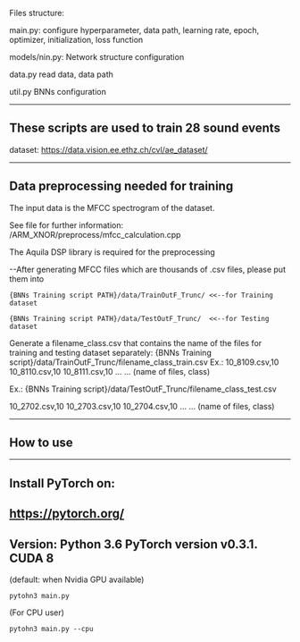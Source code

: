 Files structure:

main.py:	configure hyperparameter, data path, learning rate, epoch, optimizer, initialization, loss function

models/nin.py:	Network structure configuration

data.py		read data, data path

util.py		BNNs configuration

-------------------------------------------------------
These scripts are used to train 28 sound events
-------------------------------------------------------

dataset: https://data.vision.ee.ethz.ch/cvl/ae_dataset/

-------------------------------------------------------
Data preprocessing needed for training
-------------------------------------------------------

The input data is the MFCC spectrogram of the dataset.

See file for further information: /ARM_XNOR/preprocess/mfcc_calculation.cpp

The Aquila DSP library is required for the preprocessing

--After generating MFCC files which are thousands of .csv files, please put them into

	{BNNs Training script PATH}/data/TrainOutF_Trunc/ <<--for Training dataset

	{BNNs Training script PATH}/data/TestOutF_Trunc/  <<--for Testing dataset

Generate a filename_class.csv that contains the name of the files for training and testing dataset separately:
{BNNs Training script}/data/TrainOutF_Trunc/filename_class_train.csv
Ex.:
10_8109.csv,10
10_8110.csv,10
10_8111.csv,10
...
...
(name of files, class)

Ex.:
{BNNs Training script}/data/TestOutF_Trunc/filename_class_test.csv

10_2702.csv,10
10_2703.csv,10
10_2704.csv,10
...
...
(name of files, class)

-------------------------------------------------------
How to use
-------------------------------------------------------
-------------------------------------------------------
Install PyTorch on:   
-------------------------------------------------------

https://pytorch.org/
-------------------------------------------------------
Version:
	Python 3.6
	PyTorch version v0.3.1. 
	CUDA 8 
-------------------------------------------------------
(default: when Nvidia GPU available)

	pytohn3 main.py

(For CPU user)

	pytohn3 main.py --cpu

